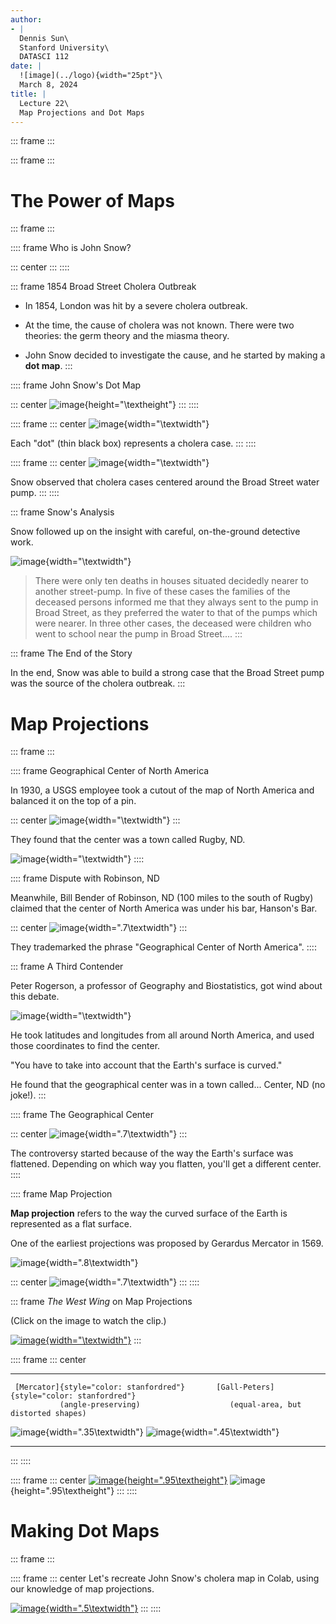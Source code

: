 ```yaml
---
author:
- |
  Dennis Sun\
  Stanford University\
  DATASCI 112
date: |
  ![image](../logo){width="25pt"}\
  March 8, 2024
title: |
  Lecture 22\
  Map Projections and Dot Maps
---
```


::: frame
:::

::: frame
:::

# The Power of Maps

::: frame
:::

:::: frame
Who is John Snow?

::: center
:::
::::

::: frame
1854 Broad Street Cholera Outbreak

-   In 1854, London was hit by a severe cholera outbreak.

-   At the time, the cause of cholera was not known. There were two
    theories: the germ theory and the miasma theory.

-   John Snow decided to investigate the cause, and he started by making
    a **dot map**.
:::

:::: frame
John Snow's Dot Map

::: center
![image](cholera){height="\\textheight"}
:::
::::

:::: frame
::: center
![image](cholera_zoom2){width="\\textwidth"}

Each "dot" (thin black box) represents a cholera case.
:::
::::

:::: frame
::: center
![image](cholera_zoom){width="\\textwidth"}

Snow observed that cholera cases centered around the Broad Street water
pump.
:::
::::

::: frame
Snow's Analysis

Snow followed up on the insight with careful, on-the-ground detective
work.

![image](snow_book){width="\\textwidth"}

> There were only ten deaths in houses situated decidedly nearer to
> another street-pump. In five of these cases the families of the
> deceased persons informed me that they always sent to the pump in
> Broad Street, as they preferred the water to that of the pumps which
> were nearer. In three other cases, the deceased were children who went
> to school near the pump in Broad Street\....
:::

::: frame
The End of the Story

In the end, Snow was able to build a strong case that the Broad Street
pump was the source of the cholera outbreak.
:::

# Map Projections

::: frame
:::

:::: frame
Geographical Center of North America

In 1930, a USGS employee took a cutout of the map of North America and
balanced it on the top of a pin.

::: center
![image](geographical-center-balancing-act){width="\\textwidth"}
:::

They found that the center was a town called Rugby, ND.

![image](rugby){width="\\textwidth"}
::::

:::: frame
Dispute with Robinson, ND

Meanwhile, Bill Bender of Robinson, ND (100 miles to the south of Rugby)
claimed that the center of North America was under his bar, Hanson's
Bar.

::: center
![image](robinson){width=".7\\textwidth"}
:::

They trademarked the phrase "Geographical Center of North America".
::::

::: frame
A Third Contender

Peter Rogerson, a professor of Geography and Biostatistics, got wind
about this debate.

![image](rogerson){width="\\textwidth"}

He took latitudes and longitudes from all around North America, and used
those coordinates to find the center.

"You have to take into account that the Earth's surface is curved."

He found that the geographical center was in a town called\... Center,
ND (no joke!).
:::

:::: frame
The Geographical Center

::: center
![image](map-north-america){width=".7\\textwidth"}
:::

The controversy started because of the way the Earth's surface was
flattened. Depending on which way you flatten, you'll get a different
center.
::::

:::: frame
Map Projection

**Map projection** refers to the way the curved surface of the Earth is
represented as a flat surface.

One of the earliest projections was proposed by Gerardus Mercator in
1569.

![image](gerardus_mercator){width=".8\\textwidth"}

::: center
![image](mercator_projection){width=".7\\textwidth"}
:::
::::

::: frame
*The West Wing* on Map Projections

(Click on the image to watch the clip.)

[![image](westwing){width="\\textwidth"}](https://youtube.com/watch?v=vVX-PrBRtTY)
:::

:::: frame
::: center
  -------------------------------------------- -----------------------------------------------
     [Mercator]{style="color: stanfordred"}       [Gall-Peters]{style="color: stanfordred"}
               (angle-preserving)                    (equal-area, but distorted shapes)
   ![image](mercator){width=".35\\textwidth"}   ![image](gall-peters){width=".45\\textwidth"}
                                               
                                               
                                               
  -------------------------------------------- -----------------------------------------------
:::
::::

:::: frame
::: center
[![image](favorite-map-projection-1){height=".95\\textheight"}](https://xkcd.com/977/)
![image](favorite-map-projection-2){height=".95\\textheight"}
:::
::::

# Making Dot Maps

::: frame
:::

:::: frame
::: center
Let's recreate John Snow's cholera map in Colab, using our knowledge of
map projections.

[![image](../colab){width=".5\\textwidth"}](https://colab.research.google.com/drive/1GW28oHlLGHP9SB0f9QHJ19WtwZhIo7Dp?usp=sharing)
:::
::::
